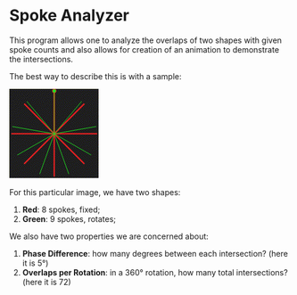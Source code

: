 # Spoke Analyzer

This program allows one to analyze the overlaps of two shapes with given spoke counts and also allows for creation of an
animation to demonstrate the intersections.

The best way to describe this is with a sample:

[![A rotational diagram][1]][1]

For this particular image, we have two shapes:

1. **Red**: 8 spokes, fixed;
2. **Green**: 9 spokes, rotates;

We also have two properties we are concerned about:

1. **Phase Difference**: how many degrees between each intersection? (here it is 5°)
2. **Overlaps per Rotation**: in a 360° rotation, how many total intersections? (here it is 72)

  [1]: Sample.gif
